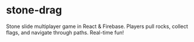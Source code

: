 # stone-drag
Stone slide multiplayer game in React &amp; Firebase. Players pull rocks, collect flags, and navigate through paths. Real-time fun!
